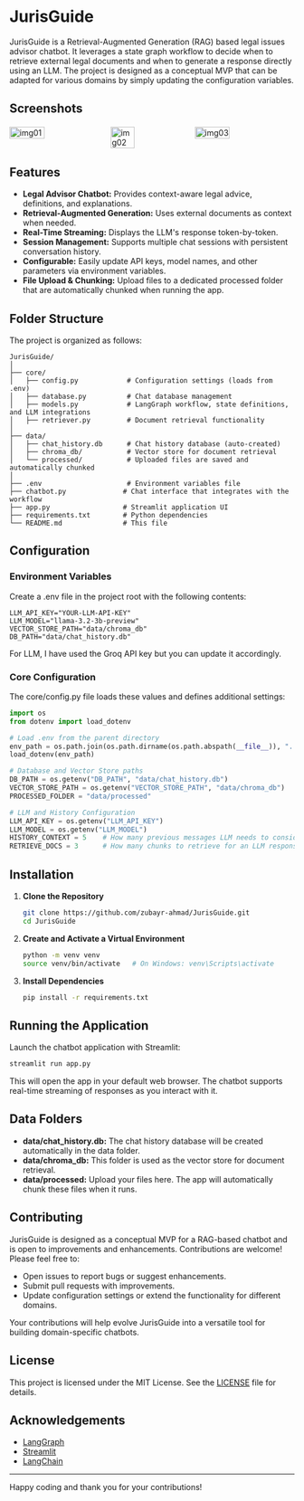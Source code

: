 # JurisGuide

JurisGuide is a Retrieval-Augmented Generation (RAG) based legal issues advisor chatbot. It leverages a state graph workflow to decide when to retrieve external legal documents and when to generate a response directly using an LLM. The project is designed as a conceptual MVP that can be adapted for various domains by simply updating the configuration variables.

## Screenshots

<div style="display: flex; justify-content: space-between; margin: 20px 0;"> 
   <img width="35%" alt="img01" src="https://github.com/user-attachments/assets/9dcdcc82-a43e-47f9-86e0-25f279c569b3" /> 
   <img width="29%" alt="img02" src="https://github.com/user-attachments/assets/8684ca8c-144b-4a37-976a-9a8796b3de1b" />
   <img width="35%" alt="img03" src="https://github.com/user-attachments/assets/93fb242a-387e-4578-b980-772f681a7517" /> 
</div>

## Features

- **Legal Advisor Chatbot:** Provides context-aware legal advice, definitions, and explanations.
- **Retrieval-Augmented Generation:** Uses external documents as context when needed.
- **Real-Time Streaming:** Displays the LLM's response token-by-token.
- **Session Management:** Supports multiple chat sessions with persistent conversation history.
- **Configurable:** Easily update API keys, model names, and other parameters via environment variables.
- **File Upload & Chunking:** Upload files to a dedicated processed folder that are automatically chunked when running the app.

## Folder Structure

The project is organized as follows:

```
JurisGuide/
│
├── core/                    
│   ├── config.py            # Configuration settings (loads from .env)
│   ├── database.py          # Chat database management
│   ├── models.py            # LangGraph workflow, state definitions, and LLM integrations
│   ├── retriever.py         # Document retrieval functionality
│
├── data/                    
│   ├── chat_history.db      # Chat history database (auto-created)
│   ├── chroma_db/           # Vector store for document retrieval
│   └── processed/           # Uploaded files are saved and automatically chunked
│
├── .env                     # Environment variables file
├── chatbot.py              # Chat interface that integrates with the workflow
├── app.py                  # Streamlit application UI
├── requirements.txt        # Python dependencies
└── README.md               # This file
```

## Configuration

### Environment Variables

Create a .env file in the project root with the following contents:

```env
LLM_API_KEY="YOUR-LLM-API-KEY"
LLM_MODEL="llama-3.2-3b-preview"
VECTOR_STORE_PATH="data/chroma_db"
DB_PATH="data/chat_history.db"
```

For LLM, I have used the Groq API key but you can update it accordingly.

### Core Configuration

The core/config.py file loads these values and defines additional settings:

```python
import os
from dotenv import load_dotenv

# Load .env from the parent directory
env_path = os.path.join(os.path.dirname(os.path.abspath(__file__)), "..", ".env")
load_dotenv(env_path)

# Database and Vector Store paths
DB_PATH = os.getenv("DB_PATH", "data/chat_history.db")
VECTOR_STORE_PATH = os.getenv("VECTOR_STORE_PATH", "data/chroma_db")
PROCESSED_FOLDER = "data/processed"

# LLM and History Configuration
LLM_API_KEY = os.getenv("LLM_API_KEY")
LLM_MODEL = os.getenv("LLM_MODEL")
HISTORY_CONTEXT = 5    # How many previous messages LLM needs to consider during conversation
RETRIEVE_DOCS = 3      # How many chunks to retrieve for an LLM response
```

## Installation

1. **Clone the Repository**

   ```bash
   git clone https://github.com/zubayr-ahmad/JurisGuide.git
   cd JurisGuide
   ```

2. **Create and Activate a Virtual Environment**

   ```bash
   python -m venv venv
   source venv/bin/activate   # On Windows: venv\Scripts\activate
   ```

3. **Install Dependencies**

   ```bash
   pip install -r requirements.txt
   ```

## Running the Application

Launch the chatbot application with Streamlit:

```bash
streamlit run app.py
```

This will open the app in your default web browser. The chatbot supports real-time streaming of responses as you interact with it.

## Data Folders

- **data/chat_history.db:** The chat history database will be created automatically in the data folder.
- **data/chroma_db:** This folder is used as the vector store for document retrieval.
- **data/processed:** Upload your files here. The app will automatically chunk these files when it runs.

## Contributing

JurisGuide is designed as a conceptual MVP for a RAG-based chatbot and is open to improvements and enhancements. Contributions are welcome! Please feel free to:

- Open issues to report bugs or suggest enhancements.
- Submit pull requests with improvements.
- Update configuration settings or extend the functionality for different domains.

Your contributions will help evolve JurisGuide into a versatile tool for building domain-specific chatbots.

## License

This project is licensed under the MIT License. See the [LICENSE](LICENSE) file for details.

## Acknowledgements

- [LangGraph](https://github.com/langgraph/langgraph)
- [Streamlit](https://www.streamlit.io/)
- [LangChain](https://github.com/hwchase17/langchain)

---

Happy coding and thank you for your contributions!
